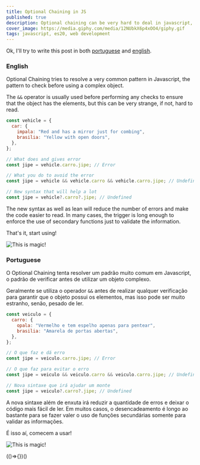 ```yaml
---
title: Optional Chaining in JS
published: true
description: Optional chaining can be very hard to deal in javascript, the new syntax tries to solve this issue.
cover_image: https://media.giphy.com/media/12NUbkX6p4xOO4/giphy.gif
tags: javascript, es20, web development
---
```


Ok, I'll try to write this post in both [portuguese](#pt) and [english](#en).

### <a name="en"></a> English

Optional Chaining tries to resolve a very common pattern in Javascript, the pattern to check before using a complex object.

The `&&` operator is usually used before performing any checks to ensure that the object has the elements, but this can be very strange, if not, hard to read.

```js
const vehicle = {
  car: {
    impala: "Red and has a mirror just for combing",
    brasilia: "Yellow with open doors",
  },
};

// What does and gives error
const jipe = vehicle.carro.jipe; // Error

// What you do to avoid the error
const jipe = vehicle && vehicle.carro && vehicle.carro.jipe; // Undefined

// New syntax that will help a lot
const jipe = vehicle?.carro?.jipe; // Undefined
```

The new syntax as well as lean will reduce the number of errors and make the code easier to read. In many cases, the trigger is long enough to enforce the use of secondary functions just to validate the information.

That's it, start using!

![This is magic!](https://media.giphy.com/media/12NUbkX6p4xOO4/giphy.gif)

### <a name="pt"></a>Portuguese

O Optional Chaining tenta resolver um padrão muito comum em Javascript, o padrão de verificar antes de utilizar um objeto complexo.

Geralmente se utiliza o operador `&&` antes de realizar qualquer verificação para garantir que o objeto possui os elementos, mas isso pode ser muito estranho, senão, pesado de ler.

```js
const veiculo = {
  carro: {
    opala: "Vermelho e tem espelho apenas para pentear",
    brasilia: "Amarela de portas abertas",
  },
};

// O que faz e dá erro
const jipe = veiculo.carro.jipe; // Error

// O que faz para evitar o erro
const jipe = veiculo && veiculo.carro && veiculo.carro.jipe; // Undefined

// Nova sintaxe que irá ajudar um monte
const jipe = veiculo?.carro?.jipe; // Undefined
```

A nova sintaxe além de enxuta irá reduzir a quantidade de erros e deixar o código mais fácil de ler. Em muitos casos, o desencadeamento é longo ao bastante para se fazer valer o uso de funções secundárias somente para validar as informações.

É isso aí, comecem a usar!

![This is magic!](https://media.giphy.com/media/12NUbkX6p4xOO4/giphy.gif)

(()=>{})()
